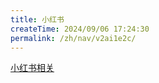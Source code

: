 ```yaml
---
title: 小红书
createTime: 2024/09/06 17:24:30
permalink: /zh/nav/v2ai1e2c/
---
```


[小红书相关](./red_book.md)
